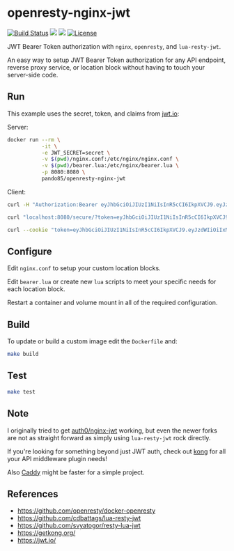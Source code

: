 openresty-nginx-jwt
===================
[![Build Status](https://travis-ci.org/pando85/openresty-nginx-jwt.svg?branch=master)](https://travis-ci.org/pando85/openresty-nginx-jwt) [![](https://images.microbadger.com/badges/image/pando85/openresty-nginx-jwt.svg)](https://microbadger.com/images/pando85/openresty-nginx-jwt) [![](https://images.microbadger.com/badges/version/pando85/openresty-nginx-jwt.svg)](https://microbadger.com/images/pando85/openresty-nginx-jwt) [![License](https://img.shields.io/github/license/mashape/apistatus.svg)](https://github.com/pando85/openresty-nginx-jwt/blob/master/LICENSE)

JWT Bearer Token authorization with `nginx`, `openresty`, and `lua-resty-jwt`.

An easy way to setup JWT Bearer Token authorization for any API endpoint, reverse proxy service, or location block without having to touch your server-side code.

## Run

This example uses the secret, token, and claims from [jwt.io](https://jwt.io/):

Server:

```bash
docker run --rm \
           -it \
           -e JWT_SECRET=secret \
           -v $(pwd)/nginx.conf:/etc/nginx/nginx.conf \
           -v $(pwd)/bearer.lua:/etc/nginx/bearer.lua \
           -p 8080:8080 \
           pando85/openresty-nginx-jwt
```

Client:
```bash
curl -H "Authorization:Bearer eyJhbGciOiJIUzI1NiIsInR5cCI6IkpXVCJ9.eyJzdWIiOiIxMjM0NTY3ODkwIiwibmFtZSI6IkpvaG4gRG9lIiwiYWRtaW4iOnRydWV9.TJVA95OrM7E2cBab30RMHrHDcEfxjoYZgeFONFh7HgQ" localhost:8080/secure/

curl "localhost:8080/secure/?token=eyJhbGciOiJIUzI1NiIsInR5cCI6IkpXVCJ9.eyJzdWIiOiIxMjM0NTY3ODkwIiwibmFtZSI6IkpvaG4gRG9lIiwiYWRtaW4iOnRydWV9.TJVA95OrM7E2cBab30RMHrHDcEfxjoYZgeFONFh7HgQ"

curl --cookie "token=eyJhbGciOiJIUzI1NiIsInR5cCI6IkpXVCJ9.eyJzdWIiOiIxMjM0NTY3ODkwIiwibmFtZSI6IkpvaG4gRG9lIiwiYWRtaW4iOnRydWV9.TJVA95OrM7E2cBab30RMHrHDcEfxjoYZgeFONFh7HgQ" localhost:8080/secure/
```


## Configure

Edit `nginx.conf` to setup your custom location blocks.

Edit `bearer.lua` or create new `lua` scripts to meet your specific needs for each location block.

Restart a container and volume mount in all of the required configuration.

## Build

To update or build a custom image edit the `Dockerfile` and:
```bash
make build
```

## Test

```bash
make test
```

## Note

I originally tried to get [auth0/nginx-jwt](https://github.com/auth0/nginx-jwt) working, but even the newer forks are not as straight forward as simply using `lua-resty-jwt` rock directly.

If you're looking for something beyond just JWT auth, check out [kong](https://getkong.org/) for all your API middleware plugin needs!

Also [Caddy](https://caddyserver.com/) might be faster for a simple project.

## References

* https://github.com/openresty/docker-openresty
* https://github.com/cdbattags/lua-resty-jwt
* https://github.com/svyatogor/resty-lua-jwt
* https://getkong.org/
* https://jwt.io/
